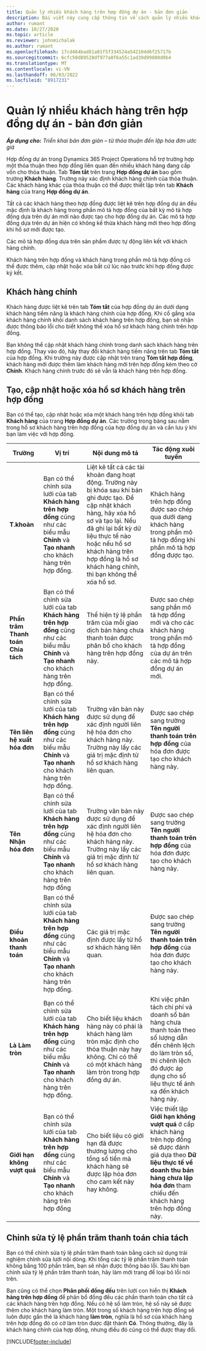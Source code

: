 ```yaml
---
title: Quản lý nhiều khách hàng trên hợp đồng dự án - bản đơn giản
description: Bài viết này cung cấp thông tin về cách quản lý nhiều khách hàng trên hợp đồng dự án.
author: rumant
ms.date: 10/27/2020
ms.topic: article
ms.reviewer: johnmichalak
ms.author: rumant
ms.openlocfilehash: 17cd464bad81a01f5f334524a542104d6f25717b
ms.sourcegitcommit: 6cfc50d89528df977a8f6a55c1ad39d99800d9b4
ms.translationtype: MT
ms.contentlocale: vi-VN
ms.lasthandoff: 06/03/2022
ms.locfileid: "8917231"
---
```

# <a name="manage-multiple-customers-on-project-contracts---lite"></a>Quản lý nhiều khách hàng trên hợp đồng dự án - bản đơn giản

_**Áp dụng cho:** Triển khai bản đơn giản – từ thỏa thuận đến lập hóa đơn ước giá_

Hợp đồng dự án trong Dynamics 365 Project Operations hỗ trợ trường hợp một thỏa thuận theo hợp đồng liên quan đến nhiều khách hàng đang cấp vốn cho thỏa thuận. Tab **Tóm tắt** trên trang **Hợp đồng dự án** bao gồm trường **Khách hàng**. Trường này xác định khách hàng chính của thỏa thuận. Các khách hàng khác của thỏa thuận có thể được thiết lập trên tab **Khách hàng** của trang **Hợp đồng dự án**.

Tất cả các khách hàng theo hợp đồng được liệt kê trên hợp đồng dự án đều mặc định là khách hàng trong phần mô tả hợp đồng của bất kỳ mô tả hợp đồng dựa trên dự án mới nào được tạo cho hợp đồng dự án. Các mô tả hợp đồng dựa trên dự án hiện có không kế thừa khách hàng mới theo hợp đồng khi hồ sơ mới được tạo.

Các mô tả hợp đồng dựa trên sản phẩm được tự động liên kết với khách hàng chính.

Khách hàng trên hợp đồng và khách hàng trong phần mô tả hợp đồng có thể được thêm, cập nhật hoặc xóa bất cứ lúc nào trước khi hợp đồng được ký kết.

## <a name="primary-customer"></a>Khách hàng chính

Khách hàng được liệt kê trên tab **Tóm tắt** của hợp đồng dự án dưới dạng khách hàng tiềm năng là khách hàng chính của hợp đồng. Khi cố gắng xóa khách hàng chính khỏi danh sách khách hàng trên hợp đồng, bạn sẽ nhận được thông báo lỗi cho biết không thể xóa hồ sơ khách hàng chính trên hợp đồng.

Bạn không thể cập nhật khách hàng chính trong danh sách khách hàng trên hợp đồng. Thay vào đó, hãy thay đổi khách hàng tiềm năng trên tab **Tóm tắt** của hợp đồng. Khi trường này được cập nhật trên trang **Tóm tắt hợp đồng**, khách hàng mới được thêm làm khách hàng mới trên hợp đồng kèm theo cờ **Chính**. Khách hàng chính trước đó sẽ vẫn là khách hàng trên hợp đồng.

## <a name="create-update-or-delete-a-contract-customer-record"></a>Tạo, cập nhật hoặc xóa hồ sơ khách hàng trên hợp đồng

Bạn có thể tạo, cập nhật hoặc xóa một khách hàng trên hợp đồng khỏi tab **Khách hàng** của trang **Hợp đồng dự án**. Các trường trong bảng sau nằm trong hồ sơ khách hàng trên hợp đồng của hợp đồng dự án và cần lưu ý khi bạn làm việc với hợp đồng.

| Trường | Vị trí | Nội dung mô tả | Tác động xuôi tuyến |
| --- | --- | --- | --- |
| **T.khoản** | Bạn có thể chỉnh sửa lưới của tab **Khách hàng trên hợp đồng** cũng như các biểu mẫu **Chính** và **Tạo nhanh** cho khách hàng trên hợp đồng. | Liệt kê tất cả các tài khoản đang hoạt động. Trường này bị khóa sau khi bản ghi được tạo. Để cập nhật khách hàng, hãy xóa hồ sơ và tạo lại. Nếu đã ghi lại bất kỳ dữ liệu thực tế nào hoặc nếu hồ sơ khách hàng trên hợp đồng là hồ sơ khách hàng chính, thì bạn không thể xóa hồ sơ. | Khách hàng trên hợp đồng được sao chép qua dưới dạng khách hàng trong phần mô tả hợp đồng khi phần mô tả hợp đồng được tạo. |
| **Phần trăm Thanh toán Chia tách** | Bạn có thể chỉnh sửa lưới của tab **Khách hàng trên hợp đồng** cũng như các biểu mẫu **Chính** và **Tạo nhanh** cho khách hàng trên hợp đồng. | Thể hiện tỷ lệ phần trăm của mỗi giao dịch bán hàng chưa thanh toán được phân bổ cho khách hàng trên hợp đồng này. | Được sao chép sang phần mô tả hợp đồng mới và cho các khách hàng trong phần mô tả hợp đồng của dự án trên các mô tả hợp đồng dự án mới. |
| **Tên liên hệ xuất hóa đơn** | Bạn có thể chỉnh sửa lưới của tab **Khách hàng trên hợp đồng** cũng như các biểu mẫu **Chính** và **Tạo nhanh** cho khách hàng trên hợp đồng. | Trường văn bản này được sử dụng để xác định người liên hệ hóa đơn cho khách hàng này. Trường này lấy các giá trị mặc định từ hồ sơ khách hàng liên quan. | Được sao chép sang trường **Tên người thanh toán trên hợp đồng** của hóa đơn được tạo cho khách hàng này. |
| **Tên Nhận hóa đơn** | Bạn có thể chỉnh sửa lưới của tab **Khách hàng trên hợp đồng** cũng như các biểu mẫu **Chính** và **Tạo nhanh** cho khách hàng trên hợp đồng | Trường văn bản này được sử dụng để xác định người liên hệ hóa đơn cho khách hàng này. Trường này lấy các giá trị mặc định từ hồ sơ khách hàng liên quan. | Được sao chép sang trường **Tên người thanh toán trên hợp đồng** của hóa đơn được tạo cho khách hàng này. |
| **Điều khoản thanh toán** | Bạn có thể chỉnh sửa lưới của tab **Khách hàng trên hợp đồng** cũng như các biểu mẫu **Chính** và **Tạo nhanh** cho khách hàng trên hợp đồng. | Các giá trị mặc định được lấy từ hồ sơ khách hàng liên quan. | Được sao chép sang trường **Tên người thanh toán trên hợp đồng** của hóa đơn được tạo cho khách hàng này. |
| **Là Làm tròn** | Bạn có thể chỉnh sửa lưới của tab **Khách hàng trên hợp đồng** cũng như các biểu mẫu **Chính** và **Tạo nhanh** cho khách hàng trên hợp đồng. | Cho biết liệu khách hàng này có phải là khách hàng làm tròn mặc định cho thỏa thuận này hay không. Chỉ có thể có một khách hàng làm tròn trong hợp đồng dự án. | Khi việc phân tách chi phí và doanh số bán hàng chưa thanh toán theo số lượng dẫn đến chênh lệch do làm tròn số, thì chênh lệch đó được áp dụng cho số liệu thực tế ánh xạ đến khách hàng này. |
| **Giới hạn không vượt quá** | Bạn có thể chỉnh sửa lưới của tab **Khách hàng trên hợp đồng** cũng như các biểu mẫu **Chính** và **Tạo nhanh** cho khách hàng trên hợp đồng | Cho biết liệu có giới hạn đã được thương lượng cho tổng số tiền mà khách hàng sẽ được lập hóa đơn cho cam kết này hay không. | Việc thiết lập **Giới hạn không vượt quá** ở cấp khách hàng trên hợp đồng sẽ được đánh giá dựa theo **Dữ liệu thực tế về doanh thu bán hàng chưa lập hóa đơn** tham chiếu đến khách hàng trên hợp đồng này. |

## <a name="edit-billing-split-percentages"></a>Chỉnh sửa tỷ lệ phần trăm thanh toán chia tách

Bạn có thể chỉnh sửa tỷ lệ phần trăm thanh toán bằng cách sử dụng trải nghiệm chỉnh sửa lưới nội dòng. Khi tổng các tỷ lệ phần trăm thanh toán không bằng 100 phần trăm, bạn sẽ nhận được thông báo lỗi. Sau khi bạn chỉnh sửa tỷ lệ phần trăm thanh toán, hãy làm mới trang để loại bỏ lỗi nói trên.

Bạn cũng có thể chọn **Phân phối đồng đều** trên lưới con hiển thị **Khách hàng trên hợp đồng** để phân bổ đồng đều các phần thanh toán cho tất cả các khách hàng trên hợp đồng. Nếu có hệ số làm tròn, hệ số này sẽ được thêm cho khách hàng làm tròn. Một trong số khách hàng trên hợp đồng sẽ luôn được gắn thẻ là khách hàng **làm tròn**, nghĩa là hồ sơ của khách hàng trên hợp đồng đó có cờ làm tròn được đặt thành **Có**. Thông thường, đây là khách hàng chính của hợp đồng, nhưng điều đó cũng có thể được thay đổi.


[!INCLUDE[footer-include](../../includes/footer-banner.md)]